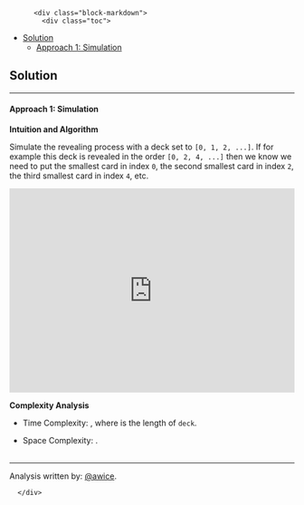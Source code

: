 <div class="article-body">
        
          <div class="block-markdown">
            <div class="toc">
<ul>
<li><a href="#solution">Solution</a><ul>
<li><a href="#approach-1-simulation">Approach 1: Simulation</a></li>
</ul>
</li>
</ul>
</div>
<h2 id="solution">Solution</h2>
<hr>
<h4 id="approach-1-simulation">Approach 1: Simulation</h4>
<p><strong>Intuition and Algorithm</strong></p>
<p>Simulate the revealing process with a deck set to <code>[0, 1, 2, ...]</code>.  If for example this deck is revealed in the order <code>[0, 2, 4, ...]</code> then we know we need to put the smallest card in index <code>0</code>, the second smallest card in index <code>2</code>, the third smallest card in index <code>4</code>, etc.</p>
<iframe src="https://leetcode.com/playground/mzU2amGq/shared" frameborder="0" width="100%" height="361" name="mzU2amGq"></iframe>

<p><strong>Complexity Analysis</strong></p>
<ul>
<li>
<p>Time Complexity:  <script type="math/tex; mode=display">O(N \log N)</script>, where <script type="math/tex; mode=display">N</script> is the length of <code>deck</code>.</p>
</li>
<li>
<p>Space Complexity:  <script type="math/tex; mode=display">O(N)</script>.
<br>
<br></p>
</li>
</ul>
<hr>
<p>Analysis written by: <a href="https://leetcode.com/awice">@awice</a>.</p>
          </div>
        
      </div>
